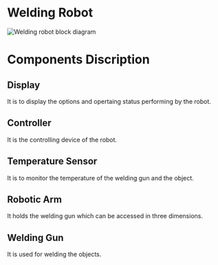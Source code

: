# Welding Robot
![Welding robot block diagram](https://user-images.githubusercontent.com/82869478/154811663-578829d8-6acc-4826-a8ea-88d3ffc09a56.jpg)

# Components Discription
## Display 
  It is to display the options and opertaing status performing by the robot.
## Controller
It is the controlling device of the robot.
## Temperature Sensor
It is to  monitor the temperature of the welding gun and the object.
## Robotic Arm
It holds the welding gun which can be accessed in three dimensions.
## Welding Gun
It is used for welding the objects.
